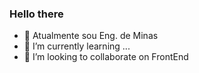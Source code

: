 ### Hello there <img src='https://64.media.tumblr.com/dbfc72fa1699e6b0f54438b5bc44856b/tumblr_p1r5e2INDw1w6j24yo6_250.png' width='10px'>

- 🔭 Atualmente sou Eng. de Minas
- 🌱 I’m currently learning ...
- 👯 I’m looking to collaborate on FrontEnd

